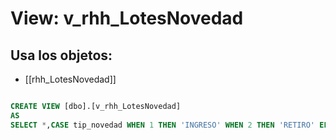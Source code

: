 # View: v_rhh_LotesNovedad

## Usa los objetos:
- [[rhh_LotesNovedad]]

```sql

CREATE VIEW [dbo].[v_rhh_LotesNovedad]
AS
SELECT *,CASE tip_novedad WHEN 1 THEN 'INGRESO' WHEN 2 THEN 'RETIRO' ELSE '' END det_tip_novedad FROM rhh_LotesNovedad where tip_novedad>0

```
